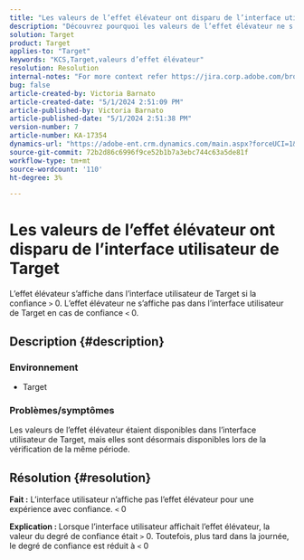 ```yaml
---
title: "Les valeurs de l’effet élévateur ont disparu de l’interface utilisateur de Target"
description: "Découvrez pourquoi les valeurs de l’effet élévateur ne s’affichent plus dans l’interface utilisateur de Target."
solution: Target
product: Target
applies-to: "Target"
keywords: "KCS,Target,valeurs d’effet élévateur"
resolution: Resolution
internal-notes: "For more context refer https://jira.corp.adobe.com/browse/TGT-41844"
bug: false
article-created-by: Victoria Barnato
article-created-date: "5/1/2024 2:51:09 PM"
article-published-by: Victoria Barnato
article-published-date: "5/1/2024 2:51:38 PM"
version-number: 7
article-number: KA-17354
dynamics-url: "https://adobe-ent.crm.dynamics.com/main.aspx?forceUCI=1&pagetype=entityrecord&etn=knowledgearticle&id=303cf238-ca07-ef11-9f89-6045bd06eea5"
source-git-commit: 72b2d86c6996f9ce52b1b7a3ebc744c63a5de81f
workflow-type: tm+mt
source-wordcount: '110'
ht-degree: 3%

---
```


# Les valeurs de l’effet élévateur ont disparu de l’interface utilisateur de Target


L’effet élévateur s’affiche dans l’interface utilisateur de Target si la confiance `>`  0. L’effet élévateur ne s’affiche pas dans l’interface utilisateur de Target en cas de confiance `<`  0.

## Description {#description}


### <b>Environnement</b>

- Target


### <b>Problèmes/symptômes</b>

Les valeurs de l’effet élévateur étaient disponibles dans l’interface utilisateur de Target, mais elles sont désormais disponibles lors de la vérification de la même période.


## Résolution {#resolution}




<b>Fait :</b> L’interface utilisateur n’affiche pas l’effet élévateur pour une expérience avec confiance. `<`  0



<b>Explication : </b>Lorsque l’interface utilisateur affichait l’effet élévateur, la valeur du degré de confiance était `>`  0. Toutefois, plus tard dans la journée, le degré de confiance est réduit à `<`  0
